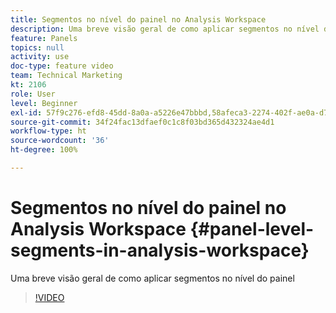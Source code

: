 ```yaml
---
title: Segmentos no nível do painel no Analysis Workspace
description: Uma breve visão geral de como aplicar segmentos no nível do painel
feature: Panels
topics: null
activity: use
doc-type: feature video
team: Technical Marketing
kt: 2106
role: User
level: Beginner
exl-id: 57f9c276-efd8-45dd-8a0a-a5226e47bbbd,58afeca3-2274-402f-ae0a-d781efbb84f5
source-git-commit: 34f24fac13dfaef0c1c8f03bd365d432324ae4d1
workflow-type: ht
source-wordcount: '36'
ht-degree: 100%

---
```


# Segmentos no nível do painel no Analysis Workspace {#panel-level-segments-in-analysis-workspace}

Uma breve visão geral de como aplicar segmentos no nível do painel

>[!VIDEO](https://video.tv.adobe.com/v/24032/?quality=12)
